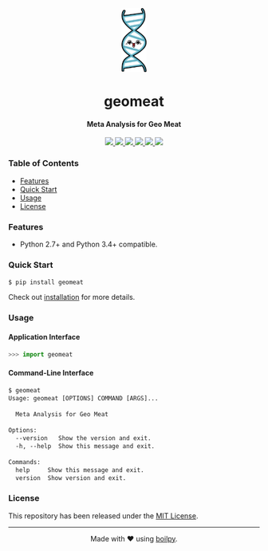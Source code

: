 <div align="center">
  <img src=".github/assets/logo.png" height="128">
  <h1>
      geomeat
  </h1>
  <h4>Meta Analysis for Geo Meat</h4>
</div>

<p align="center">
    <a href='https://github.com/achillesrasquinha/geomeat//actions?query=workflow:"Continuous Integration"'>
      <img src="https://img.shields.io/github/workflow/status/achillesrasquinha/geomeat/Continuous Integration?style=flat-square">
    </a>
    <a href="https://coveralls.io/github/achillesrasquinha/geomeat">
      <img src="https://img.shields.io/coveralls/github/achillesrasquinha/geomeat.svg?style=flat-square">
    </a>
    <a href="https://pypi.org/project/geomeat/">
      <img src="https://img.shields.io/pypi/v/geomeat.svg?style=flat-square">
    </a>
    <a href="https://pypi.org/project/geomeat/">
      <img src="https://img.shields.io/pypi/l/geomeat.svg?style=flat-square">
    </a>
    <a href="https://pypi.org/project/geomeat/">
		  <img src="https://img.shields.io/pypi/pyversions/geomeat.svg?style=flat-square">
	  </a>
    <a href="https://git.io/boilpy">
      <img src="https://img.shields.io/badge/made%20with-boilpy-red.svg?style=flat-square">
    </a>
</p>

### Table of Contents
* [Features](#features)
* [Quick Start](#quick-start)
* [Usage](#usage)
* [License](#license)

### Features
* Python 2.7+ and Python 3.4+ compatible.

### Quick Start

```shell
$ pip install geomeat
```

Check out [installation](docs/source/installation.md) for more details.

### Usage

#### Application Interface

```python
>>> import geomeat
```


#### Command-Line Interface

```console
$ geomeat
Usage: geomeat [OPTIONS] COMMAND [ARGS]...

  Meta Analysis for Geo Meat

Options:
  --version   Show the version and exit.
  -h, --help  Show this message and exit.

Commands:
  help     Show this message and exit.
  version  Show version and exit.
```


### License

This repository has been released under the [MIT License](LICENSE).

---

<div align="center">
  Made with ❤️ using <a href="https://git.io/boilpy">boilpy</a>.
</div>